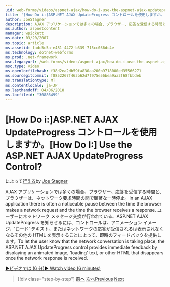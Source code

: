 ```yaml
---
uid: web-forms/videos/aspnet-ajax/how-do-i-use-the-aspnet-ajax-updateprogress-control
title: '[How Do i:]ASP.NET AJAX UpdateProgress コントロールを使用しますか。 | Microsoft Docs'
author: JoeStagner
description: AJAX アプリケーションでは多くの場合、ブラウザー、応答を受信する時間と、ブラウザーは、ネットワーク要求時間の間で顕著な一時停止。 T...
ms.author: aspnetcontent
manager: wpickett
ms.date: 03/20/2007
ms.topic: article
ms.assetid: fadc5c5a-e481-4472-b339-715cc036dc4e
ms.technology: dotnet-webforms
ms.prod: .net-framework
msc.legacyurl: /web-forms/videos/aspnet-ajax/how-do-i-use-the-aspnet-ajax-updateprogress-control
msc.type: video
ms.openlocfilehash: f38d2ea2db59fa830aa200b9718000ed35566271
ms.sourcegitcommit: f8852267f463b62d7f975e56bea9aa3f68fbbdeb
ms.translationtype: MT
ms.contentlocale: ja-JP
ms.lasthandoff: 04/06/2018
ms.locfileid: "30886499"
---
```

<a name="how-do-i-use-the-aspnet-ajax-updateprogress-control"></a><span data-ttu-id="1f18f-105">[How Do i:]ASP.NET AJAX UpdateProgress コントロールを使用しますか。</span><span class="sxs-lookup"><span data-stu-id="1f18f-105">[How Do I:] Use the ASP.NET AJAX UpdateProgress Control?</span></span>
====================
<span data-ttu-id="1f18f-106">によって[行える](https://github.com/JoeStagner)</span><span class="sxs-lookup"><span data-stu-id="1f18f-106">by [Joe Stagner](https://github.com/JoeStagner)</span></span>

<span data-ttu-id="1f18f-107">AJAX アプリケーションでは多くの場合、ブラウザー、応答を受信する時間と、ブラウザーは、ネットワーク要求時間の間で顕著な一時停止。</span><span class="sxs-lookup"><span data-stu-id="1f18f-107">In an AJAX application there is often a noticeable pause between the time the browser makes a network request and the time the browser receives a response.</span></span> <span data-ttu-id="1f18f-108">ユーザーにネットワーク メッセージ交換が行われている、ASP.NET AJAX UpdateProgress を知らせるには、コントロールは、アニメーション イメージ、'ロード' テキスト、またはネットワークの応答が受信されるは表示されなくなるその他の HTML を表示することによって、即時のフィードバックを提供します。</span><span class="sxs-lookup"><span data-stu-id="1f18f-108">To let the user know that the network conversation is taking place, the ASP.NET AJAX UpdateProgress control provides immediate feedback by displaying an animated image, 'loading' text, or other HTML that disappears once the network response is received.</span></span>

[<span data-ttu-id="1f18f-109">&#9654;ビデオでは (6 分)</span><span class="sxs-lookup"><span data-stu-id="1f18f-109">&#9654; Watch video (6 minutes)</span></span>](https://channel9.msdn.com/Blogs/ASP-NET-Site-Videos/how-do-i-use-the-aspnet-ajax-updateprogress-control)

> [!div class="step-by-step"]
> <span data-ttu-id="1f18f-110">[前へ](how-do-i-implement-the-incremental-page-display-pattern-using-http-get-and-post.md)
> [次へ](how-do-i-use-the-aspnet-ajax-history-control.md)</span><span class="sxs-lookup"><span data-stu-id="1f18f-110">[Previous](how-do-i-implement-the-incremental-page-display-pattern-using-http-get-and-post.md)
[Next](how-do-i-use-the-aspnet-ajax-history-control.md)</span></span>
